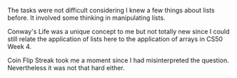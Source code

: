 The tasks were not difficult considering I knew a few things about lists before.
It involved some thinking in manipulating lists.

Conway's Life was a unique concept to me but not totally new since I could still relate the application of lists here to the application of arrays in CS50 Week 4.

Coin Flip Streak took me a moment since I had misinterpreted the question. Nevertheless it was not that hard either.
